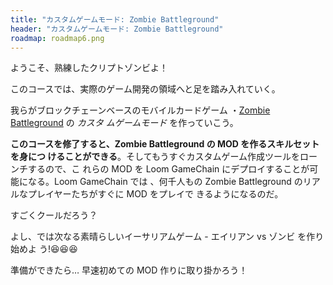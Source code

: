 ```yaml
---
title: "カスタムゲームモード: Zombie Battleground"
header: "カスタムゲームモード: Zombie Battleground"
roadmap: roadmap6.png
---
```


ようこそ、熟練したクリプトゾンビよ！

このコースでは、実際のゲーム開発の領域へと足を踏み入れていく。

我らがブロックチェーンベースのモバイルカードゲーム
・<a href="https://loom.games" target=_blank>Zombie Battleground</a> の _カスタ
ムゲームモード_ を作っていこう。

**このコースを修了すると、Zombie Battleground の MOD を作るスキルセットを身につ
けることができる**。そしてもうすぐカスタムゲーム作成ツールをローンチするので、こ
れらの MOD を Loom GameChain にデプロイすることが可能になる。Loom GameChain では
、何千人もの Zombie Battleground のリアルなプレイヤーたちがすぐに MOD をプレイで
きるようになるのだ。

すごくクールだろう？

よし、では次なる素晴らしいイーサリアムゲーム - エイリアン vs ゾンビ を作り始めよ
う!😆😆😆

準備ができたら… 早速初めての MOD 作りに取り掛かろう！

